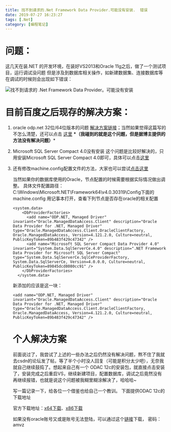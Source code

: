 ```yaml
---
title: 找不到请求的.Net Framework Data Provider.可能没有安装.  错误
date: 2019-07-27 16:23:27
tags: [.Net]
category: [编程笔记]
---
```


# 问题：

这几天在装.NET 的开发环境，在装好VS2013和Oracle 11g之后，做了一个测试项目，运行调试没问题
但是涉及到数据库相关操作，如新建数据集、连接数据库等在调试的时候则会出现如下错误：

![找不到请求的 .Net Framework Data Provider。可能没有安装](https://s1.ax1x.com/2020/09/08/wl3CF0.jpg)



# 目前百度之后现存的解决方案：

1. oracle odp.net 32位/64位版本的问题
   [解决方案链接](http://www.cnblogs.com/yjmyzz/archive/2011/04/19/2020793.html)；当然如果觉得这篇写的不怎么清楚，还可以点击 [这里](https://www.cnblogs.com/gudi/p/6110875.html)
   **\*（我碰到的就是这个问题，但是据博主提供的方法没有解决问题）***

2. Microsoft SQL Server Compact 4.0没有安装 这个问题是比较好解决的，只用安装Microsoft SQL Server Compact
   4.0即可，具体可以点击[这里](https://blog.csdn.net/yuchou123456789/article/details/7031206)

3. 还有修改machine.config配置文件的方法，大家也可以尝试[点击这里](http://qihuayu2010.blog.163.com/blog/static/18790015920138235546382/)

   当然如果你的数据库使用的Oracle，节点配置的时候需要根据实际情况做出调整。
   具体文件配置路径：C:\Windows\Microsoft.NET\Framework64\v4.0.30319\Config下面的machine.config
   用记事本打开，查看下列节点是否存在oracle的相关配置

   ```
   <system.data>
       <DbProviderFactories>
         <add name="ODP.NET, Managed Driver" invariant="Oracle.ManagedDataAccess.Client" description="Oracle Data Provider for .NET, Managed Driver" type="Oracle.ManagedDataAccess.Client.OracleClientFactory, Oracle.ManagedDataAccess, Version=4.121.2.0, Culture=neutral, PublicKeyToken=89b483f429c47342" />
         <add name="Microsoft SQL Server Compact Data Provider 4.0" invariant="System.Data.SqlServerCe.4.0" description=".NET Framework Data Provider for Microsoft SQL Server Compact" type="System.Data.SqlServerCe.SqlCeProviderFactory, System.Data.SqlServerCe, Version=4.0.0.0, Culture=neutral, PublicKeyToken=89845dcd8080cc91" />
       </DbProviderFactories>
     </system.data>
   ```

   新添加的应该是这一块：

   ```
   <add name="ODP.NET, Managed Driver" invariant="Oracle.ManagedDataAccess.Client" description="Oracle Data Provider for .NET, Managed Driver" type="Oracle.ManagedDataAccess.Client.OracleClientFactory, Oracle.ManagedDataAccess, Version=4.121.2.0, Culture=neutral, PublicKeyToken=89b483f429c47342" />
   ```

   # 个人解决方案

   前面说过了，我尝试了上述的一些办法之后仍然没有解决问题，熬不住了我就去csdn的论坛发了帖，等了半个小时没人回复（可能是积分太少吧），无奈我就自己继续鼓捣了。想起来自己有一个 ODAC 12c的安装包，就直接点击安装了，安装完成之后重启VS，继续新建项目，配置数据库，调试之后竟然没有再继续报错，也就是说这个问题被我糊里糊涂解决了，哈哈哈~

   写一篇记录一下，给各位一个借鉴也给自己一个教训。
   下面提供ODAC 12c的下载地址

   官方下载地址：[x64下载](http://www.oracle.com/technetwork/database/windows/downloads/index-090165.html)、[x86下载](http://www.oracle.com/technetwork/topics/dotnet/utilsoft-086879.html)

   如果没有oracle账号又或是账号无法登陆，可以通过这个[链接](https://pan.baidu.com/s/13JEqOxtnqwVIu1ohEKds2g)下载， 密码：amvz